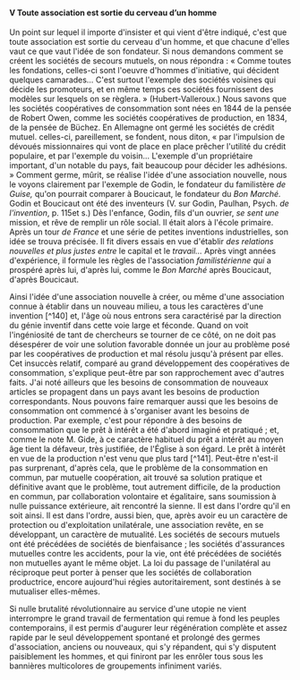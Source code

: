 #### V Toute association est sortie du cerveau d’un homme

Un point sur lequel il importe d'insister et qui vient d'être indiqué, c'est que toute association est sortie du cerveau d'un homme, et que chacune d'elles vaut ce que vaut l'idée de son fondateur. Si nous demandons comment se créent les sociétés de secours mutuels, on nous répondra : « Comme toutes les fondations, celles-ci sont l'oeuvre d'hommes d'initiative, qui décident quelques camarades… C'est surtout l'exemple des sociétés voisines qui décide les promoteurs, et en même temps ces sociétés fournissent des modèles sur lesquels on se règlera. » (Hubert-Valleroux.) Nous savons que les sociétés coopératives de consommation sont nées en 1844 de la pensée de Robert Owen, comme les sociétés coopératives de production, en 1834, de la pensée de Büchez. En Allemagne ont germé les sociétés de crédit mutuel. celles-ci, pareillement, se fondent, nous diton, « par l'impulsion de dévoués missionnaires qui vont de place en place prêcher l'utilité du crédit populaire, et par l'exemple du voisin… L'exemple d'un propriétaire important, d'un notable du pays, fait beaucoup pour décider les adhésions. » Comment germe, mûrit, se réalise l'idée d'une association nouvelle, nous le voyons clairement par l'exemple de Godin, le fondateur du familistère _de Guise,_ qu'on pourrait comparer à Boucicaut, le fondateur du _Bon Marché._ Godin et Boucicaut ont été des inventeurs (V. sur Godin, Paulhan, Psych. _de l'invention_, p. 115et s.) Dès l'enfance, Godin, fils d'un ouvrier, _se sent une_ mission, et rêve de remplir un rôle social. Il était alors à l'école primaire. Après un tour _de France_ et une série de petites inventions industrielles, son idée se trouva précisée. Il fit divers essais en vue d'établir _des relations nouvelles et plus justes entre_ le capital et le _travail…_ Après vingt années d'expérience, il formule les règles de l'association _familistérienne qui_ a prospéré après lui, d'après lui, comme le _Bon Marché_ après Boucicaut, d'après Boucicaut.

Ainsi l'idée d'une association nouvelle à créer, ou même d'une association connue à établir dans un nouveau milieu, a tous les caractères d'une invention [^140] et, l'âge où nous entrons sera caractérisé par la direction du génie inventif dans cette voie large et féconde. Quand on voit l'ingéniosité de tant de chercheurs se tourner de ce côté, on ne doit pas désespérer de voir une solution favorable donnée un jour au problème posé par les coopératives de production et mal résolu jusqu'à présent par elles. Cet insuccès relatif, comparé au grand développement des coopératives de consommation, s'explique peut-être par son rapprochement avec d'autres faits. J'ai noté ailleurs que les besoins de consommation de nouveaux articles se propagent dans un pays avant les besoins de production correspondants. Nous pouvons faire remarquer aussi que les besoins de consommation ont commencé à s'organiser avant les besoins de production. Par exemple, c'est pour répondre à des besoins de consommation que le prêt à intérêt a été d'abord imaginé et pratiqué ; et, comme le note M. Gide, à ce caractère habituel du prêt a intérêt au moyen âge tient la défaveur, très justifiée, de l'Église à son égard. Le prêt à intérêt en vue de la production n'est venu que plus tard [^141]. Peut-être n'est-il pas surprenant, d'après cela, que le problème de la consommation en commun, par mutuelle coopération, ait trouvé sa solution pratique et définitive avant que le problème, tout autrement difficile, de la production en commun, par collaboration volontaire et égalitaire, sans soumission à nulle puissance extérieure, ait rencontré la sienne. Il est dans l'ordre qu'il en soit ainsi. Il est dans l'ordre, aussi bien, que, après avoir eu un caractère de protection ou d'exploitation unilatérale, une association revête, en se développant, un caractère de mutualité. Les sociétés de secours mutuels ont été précédées de sociétés de bienfaisance ; les sociétés d'assurances mutuelles contre les accidents, pour la vie, ont été précédées de sociétés non mutuelles ayant le même objet. La loi du passage de l'unilatéral au réciproque peut porter à penser que les sociétés de collaboration productrice, encore aujourd'hui régies autoritairement, sont destinés à se mutualiser elles-mêmes.

Si nulle brutalité révolutionnaire au service d'une utopie ne vient interrompre le grand travail de fermentation qui remue à fond les peuples contemporains, il est permis d'augurer leur régénération complète et assez rapide par le seul développement spontané et prolongé des germes d'association, anciens ou nouveaux, qui s'y répandent, qui s'y disputent paisiblement les hommes, et qui finiront par les enrôler tous sous les bannières multicolores de groupements infiniment variés.
